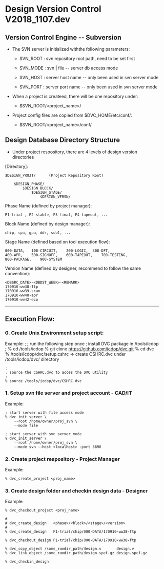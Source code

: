 # Design Version Control V2018_1107.dev

## Version Control Engine -- Subversion

- The SVN server is initialized withthe following parameters:

  * SVN_ROOT : svn repository root path, need to be set first
  
  * SVN_MODE : svn | file -- server db access mode
  * SVN_HOST : server host name -- only been used in svn server mode
  * SVN_PORT : server port name -- only been used in svn server mode
  
- When a project is createed, there will be one repository under:

  * $SVN_ROOT/<project_name>/

- Project config files are copied from $DVC_HOME/etc/conf/:

  * $SVN_ROOT/<project_name>/conf/
      

## Design Database Directory Structure

- Under project respository, there are 4 levels of design version directories 

[Directory]:

	$DESIGN_PROJT/		(Project Repository Root)

		$DESIGN_PHASE/
			$DESIGN_BLOCK/
				$DESIGN_STAGE/
					$DESIGN_VERSN/


Phase Name (defined by project manager):

	P1-trial , P2-stable, P3-final, P4-tapeout, ...

Block Name (defined by design manager):

	chip, cpu, gpu, ddr, sub1, ...

Stage Name (defined based on tool execution flow):

	000-DATA,	100-CIRCUIT,	200-LOGIC,	300-DFT,
	400-APR,	500-SIGNOFF,	600-TAPEOUT,	700-TESTING,
	800-PACKAGE,	900-SYSTEM

Version Name (defined by designer, recommend to follow the same convention):  

	<DBSRC_DATE>-<DBDST_WEEK>-<REMARK>
	170910-ww38-ftp
	170910-ww39-scan
	170910-ww40-apr
	170910-ww42-eco

***
## Execution Flow:
### 0. Create Unix Environment setup script:

Example:
	;
	; run the following step once
	; install DVC package in /tools/icdop
	;
	% cd /tools/icdop
	% git clone https://github.com/icdop/dvc.git
	% cd dvc
	% /tools/icdop/dvc/setup.cshrc
	=> create CSHRC.dvc under /tools/icdop/dvc/ directory

	;
	; source the CSHRC.dvc to acces the DVC utility
	;
	% source /tools/icdop/dvc/CSHRC.dvc

### 1. Setup svn file server and project account - CAD/IT

Example:

	; start server with file access mode
	% dvc_init_server \
		--root /home/owner/proj_svn \
		--mode file

	; start server with svn server mode
	% dvc_init_server \
		--root /home/owner/proj_svn \
		--mode svn --host <localhost> -port 3690


### 2. Create project respository - Project Manager

Example:

	% dvc_create_project <proj_name>


### 3. Create design folder and checkin design data - Designer

Example:

	% dvc_checkout_project <proj_name>
	
	#
	# dvc_create_design   <phase>/<block>/<stage>/<version>
	#
	% dvc_create_design   P1-trial/chip/000-DATA/170910-ww38-ftp

	% dvc_checkout_design P1-trial/chip/000-DATA/170910-ww38-ftp

	% dvc_copy_object /some_rundir_path/design.v       design.v
	% dvc_link_object /some_rundir_path/design.spef.gz design.spef.gz

	% dvc_checkin_design 


